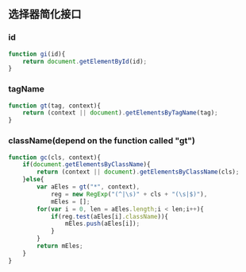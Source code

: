 ## 选择器简化接口
### id
```javascript
function gi(id){
	return document.getElementById(id);
}
```

### tagName
```javascript
function gt(tag, context){
	return (context || document).getElementsByTagName(tag);
}
```

### className(depend on the function called "gt")
```javascript
function gc(cls, context){
	if(document.getElementsByClassName){
		return (context || document).getElementsByClassName(cls);
	}else{
		var aEles = gt("*", context),
		    reg = new RegExp("(^|\s)" + cls + "(\s|$)"),
		    mEles = [];
		for(var i = 0, len = aEles.length;i < len;i++){
			if(reg.test(aEles[i].className)){
				mEles.push(aEles[i]);
			}
		}
		return mEles;
	}	
}
```		



